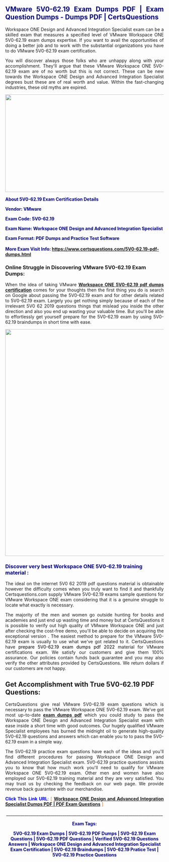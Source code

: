 <h2 style="text-align: justify;"><span style="color: #000080;">VMware 5V0-62.19 Exam Dumps PDF | Exam Question Dumps - Dumps PDF | CertsQuestions</span></h2>
<p style="text-align: justify;">Workspace ONE Design and Advanced Integration Specialist exam can be a skilled exam that measures a specified level of VMware Workspace ONE 5V0-62.19 exam dumps expertise. If you want to avail the opportunities of doing a better job and to work with the substantial organizations you have to do VMware 5V0-62.19 exam certification.</p>
<p style="text-align: justify;">You will discover always those folks who are unhappy along with your accomplishment. They'll argue that these VMware Workspace ONE 5V0-62.19 exam are of no worth but this is not correct. These can be new towards the Workspace ONE Design and Advanced Integration Specialist degrees bust these are of real worth and value. Within the fast-changing industries, these old myths are expired.</p>
<p><img style="display: block; margin-left: auto; margin-right: auto;" src="https://i.imgur.com/eaP4ae9.png" width="840" height="310" /></p>
<p><span style="color: #000080;"><strong>About 5V0-62.19 Exam Certification Details</strong></span></p>
<p><span style="color: #000080;"><strong>Vendor: VMware<br /></strong></span></p>
<p><span style="color: #000080;"><strong>Exam Code: 5V0-62.19</strong></span></p>
<p><span style="color: #000080;"><strong>Exam Name: Workspace ONE Design and Advanced Integration Specialist</strong></span></p>
<p><span style="color: #000080;"><strong>Exam Format: PDF Dumps and Practice Test Software<br /><br />More Exam Visit Info: <span style="color: #ff6600;"><a href="https://www.certsquestions.com/5V0-62.19-pdf-dumps.html">https://www.certsquestions.com/5V0-62.19-pdf-dumps.html</a></span></strong></span></p>
<h3>Online Struggle in Discovering VMware 5V0-62.19 Exam Dumps:</h3>
<p style="text-align: justify;">When the idea of taking VMware <a href="https://www.certsquestions.com/5V0-62.19-pdf-dumps.html"><strong>Workspace ONE 5V0-62.19 pdf dumps certification</strong></a> comes for your thoughts then the first thing you do is search on Google about passing the 5V0-62.19 exam and for other details related to 5V0-62.19 exam. Largely you get nothing simply because of each of the irrelevant 5V0 62 2019 questions things that mislead you inside the other direction and also you end up wasting your valuable time. But you'll be able to effortlessly get yourself prepare for the 5V0-62.19 exam by using 5V0-62.19 braindumps in short time with ease.</p>
<p><a href="https://www.certsquestions.com/5V0-62.19-pdf-dumps.html"><img style="display: block; margin-left: auto; margin-right: auto;" src="https://i.imgur.com/pxhoKQ2.png" width="720" /></a></p>
<h3><span style="color: #000080;">Discover very best Workspace ONE 5V0-62.19 training material :</span></h3>
<p style="text-align: justify;">The ideal on the internet 5V0 62 2019 pdf questions material is obtainable however the difficulty comes when you truly want to find it and thankfully Certsquestions.com supply VMware 5V0-62.19 exams sample questions for VMware Workspace ONE exam considering that it is a genuine struggle to locate what exactly is necessary.</p>
<p style="text-align: justify;">The majority of the men and women go outside hunting for books and academies and just end up wasting time and money but at CertsQuestions it is possible to verify out high quality of VMware Workspace ONE and just after checking the cost-free demo, you'll be able to decide on acquiring the exceptional version . The easiest method to prepare for the VMware 5V0-62.19 exam is usually to use what we've got related to it. CertsQuestions have <span style="color: #000000;">prepare 5V0-62.19 exam dumps pdf 2022</span> material for VMware certifications exam. We satisfy our customers and give them 100% assurance. Our policies contain funds back guarantee and you may also verify the other attributes provided by CertsQuestions. We return dollars if our customers are not happy.</p>
<h2>Get Accomplishment with True 5V0-62.19 PDF Questions:</h2>
<p style="text-align: justify;">CertsQuestions give real VMware 5V0-62.19 exam questions which is necessary to pass the VMware Workspace ONE 5V0-62.19 exam. We've got most up-to-date<strong>&nbsp;<a href="https://www.certsquestions.com/">exam dumps pdf</a></strong>&nbsp;which you could study to pass the Workspace ONE Design and Advanced Integration Specialist exam with ease inside a short time with good outcomes. Our hugely qualified VMware Specialist employees has burned the midnight oil to generate high-quality 5V0-62.19 questions and answers which can enable you to to pass the 5V0-62.19 exam in a simple way.</p>
<p style="text-align: justify;">The 5V0-62.19 practice exam questions have each of the ideas and you'll find different procedures for passing Workspace ONE Design and Advanced Integration Specialist exam. 5V0-62.19 practice questions assists you to know that how much work you'll need to qualify for VMware Workspace ONE 5V0-62.19 exam. Other men and women have also employed our 5V0-62.19 training material and they are very satisfied. You may trust us by checking the feedback on our web page. We provide revenue back guarantee with our merchandise.</p>
<p style="text-align: justify;"><span style="color: #0000ff;"><strong>Click This Link URL</strong>:</span> <span style="color: #ff6600;">[ <strong><a href="https://www.certsquestions.com/vmware-specialist-certification.html">Workspace ONE Design and Advanced Integration Specialist Dumps PDF | PDF Exam Questions</a></strong> ]</span></p>
<p style="text-align: center;">______________________________________________________________________________</p>
<p style="text-align: center;"><span style="color: #000080;"><strong>Exam Tags:</strong></span></p>
<p style="text-align: center;"><span style="color: #000080;"><strong>5V0-62.19 Exam Dumps | 5V0-62.19 PDF Dumps | 5V0-62.19 Exam Questions | 5V0-62.19 PDF Questions | Verified 5V0-62.19 Questions Answers | Workspace ONE Design and Advanced Integration Specialist Exam Certification | 5V0-62.19 Braindumps | 5V0-62.19 Pratice Test | 5V0-62.19 Practice Questions</strong></span></p>
